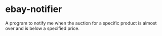 # ebay-notifier
A program to notify me when the auction for a specific product is almost over and is below a specified price.
